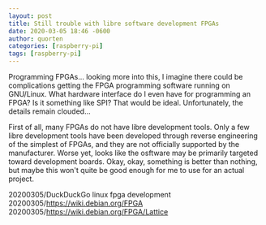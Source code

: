 ```yaml
---
layout: post
title: Still trouble with libre software development FPGAs
date: 2020-03-05 18:46 -0600
author: quorten
categories: [raspberry-pi]
tags: [raspberry-pi]
---
```


Programming FPGAs... looking more into this, I imagine there could be
complications getting the FPGA programming software running on
GNU/Linux.  What hardware interface do I even have for programming an
FPGA?  Is it something like SPI?  That would be ideal.  Unfortunately,
the details remain clouded...

First of all, many FPGAs do not have libre development tools.  Only a
few libre development tools have been developed through reverse
engineering of the simplest of FPGAs, and they are not officially
supported by the manufacturer.  Worse yet, looks like the osftware may
be primarily targeted toward development boards.  Okay, okay,
something is better than nothing, but maybe this won't quite be good
enough for me to use for an actual project.

20200305/DuckDuckGo linux fpga development  
20200305/https://wiki.debian.org/FPGA  
20200305/https://wiki.debian.org/FPGA/Lattice
